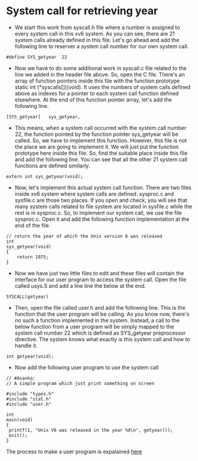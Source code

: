 # System call for retrieving year
- We start this work from syscall.h file where a number is assigned to every system call in this xv6 system. As you can see, there are 21 system calls already defined in this file. Let's go ahead and add the following line to reserver a system call number for our own system call.
```
#define SYS_getyear  22
```
- Now we have to do some additional work in syscall.c file related to the line we added in the header file above. So, open the C file. There's an array of function pointers inside this file with the function prototype static int (*syscalls[])(void). It uses the numbers of system calls defined above as indexes for a pointer to each system call function defined elsewhere. At the end of this function pointer array, let's add the following line.
```
[SYS_getyear]   sys_getyear,
```
- This means, when a system call occurred with the system call number 22, the function pointed by the function pointer sys_getyear will be called. So, we have to implement this function. However, this file is not the place we are going to implement it. We will just put the function prototype here inside this file. So, find the suitable place inside this file and add the following line. You can see that all the other 21 system call functions are defined similarly.
```
extern int sys_getyear(void);
```
- Now, let's implement this actual system call function. There are two files inside xv6 system where system calls are defined. sysproc.c and sysfile.c are those two places. If you open and check, you will see that many system calls related to file system are located in sysfile.c while the rest is in sysproc.c. So, to implement our system call, we use the file sysproc.c. Open it and add the following function implementation at the end of the file.
```
// return the year of which the Unix version 6 was released
int
sys_getyear(void)
{
    return 1975;
}
```
-  Now we have just two little files to edit and these files will contain the interface for our user program to access the system call. Open the file called usys.S and add a line line the below at the end.
```
SYSCALL(getyear)
```
- Then, open the file called user.h and add the following line. This is the function that the user program will be calling. As you know now, there's no such a function implemented in the system. Instead, a call to the below function from a user program will be simply mapped to the system call number 22 which is defined as SYS_getyear preprocessor directive. The system knows what exactly is this system call and how to handle it.
```
int getyear(void);
```
- Now add the following user program to use the system call 
```
// #Asanka:
// A simple program which just print something on screen

#include "types.h"
#include "stat.h"
#include "user.h"

int
main(void)
{
 printf(1, "Unix V6 was released in the year %d\n", getyear());
 exit();
}
```
The process to make a user program is expalained [here](https://github.com/aswanthkoleri/OS-Lab-Notes/blob/master/XV6/Creating%20user%20programs.md)

